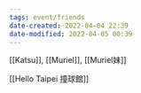 ```yaml
---
tags: event/friends
date-created: 2022-04-04 22:39
date-modified: 2022-04-05 00:39
---
```


[[Katsu]], [[Muriel]], [[Muriel妹]]

[[Hello Taipei 撞球館]]
